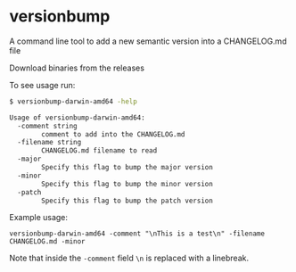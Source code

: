 # versionbump
A command line tool to add a new semantic version into a CHANGELOG.md file

Download binaries from the releases

To see usage run:

```bash
$ versionbump-darwin-amd64 -help

Usage of versionbump-darwin-amd64:
  -comment string
    	comment to add into the CHANGELOG.md
  -filename string
    	CHANGELOG.md filename to read
  -major
    	Specify this flag to bump the major version
  -minor
    	Specify this flag to bump the minor version
  -patch
    	Specify this flag to bump the patch version
```

Example usage:

`versionbump-darwin-amd64 -comment "\nThis is a test\n" -filename CHANGELOG.md -minor`

Note that inside the `-comment` field `\n` is replaced with a linebreak.
